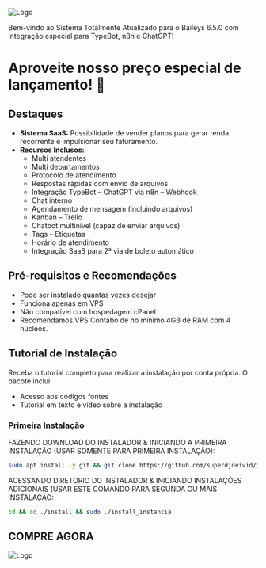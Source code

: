![Logo](https://packtypebot.com.br/wp-content/webp-express/webp-images/uploads/2024/02/ads-2-2.png.webp)


Bem-vindo ao Sistema Totalmente Atualizado para o Baileys 6.5.0 com integração especial para TypeBot, n8n e ChatGPT! 
# Aproveite nosso preço especial de lançamento! 🚀

## Destaques

- **Sistema SaaS:** Possibilidade de vender planos para gerar renda recorrente e impulsionar seu faturamento.
- **Recursos Inclusos:**
  - Multi atendentes
  - Multi departamentos
  - Protocolo de atendimento
  - Respostas rápidas com envio de arquivos
  - Integração TypeBot – ChatGPT via n8n – Webhook
  - Chat interno
  - Agendamento de mensagem (incluindo arquivos)
  - Kanban – Trello
  - Chatbot multinível (capaz de enviar arquivos)
  - Tags – Etiquetas
  - Horário de atendimento
  - Integração SaaS para 2ª via de boleto automático

## Pré-requisitos e Recomendações

- Pode ser instalado quantas vezes desejar
- Funciona apenas em VPS
- Não compatível com hospedagem cPanel
- Recomendamos VPS Contabo de no mínimo 4GB de RAM com 4 núcleos.

## Tutorial de Instalação

Receba o tutorial completo para realizar a instalação por conta própria. O pacote inclui:

- Acesso aos códigos fontes
- Tutorial em texto e vídeo sobre a instalação

### Primeira Instalação

FAZENDO DOWNLOAD DO INSTALADOR & INICIANDO A PRIMEIRA INSTALAÇÃO (USAR SOMENTE PARA PRIMEIRA INSTALAÇÃO):

```bash
sudo apt install -y git && git clone https://github.com/superdjdeivid/instalador.git instalador && sudo chmod -R 777 instalador  && cd instalador  && sudo ./install_primaria
```

ACESSANDO DIRETORIO DO INSTALADOR & INICIANDO INSTALAÇÕES ADICIONAIS (USAR ESTE COMANDO PARA SEGUNDA OU MAIS INSTALAÇÃO:
```bash
cd && cd ./install && sudo ./install_instancia
```
## COMPRE AGORA

![Logo](https://images2.imgbox.com/f2/5c/01rjgaDX_o.png)



